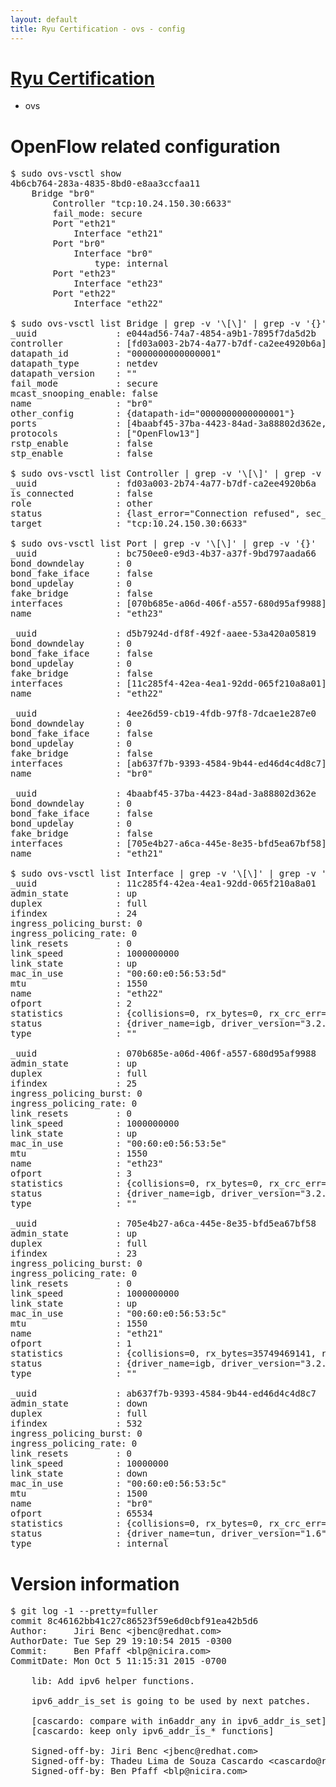 ```yaml
---
layout: default
title: Ryu Certification - ovs - config
---
```

# [Ryu Certification](http://osrg.github.io/ryu/certification.html)
* ovs 

# OpenFlow related configuration
<pre>
$ sudo ovs-vsctl show
4b6cb764-283a-4835-8bd0-e8aa3ccfaa11
    Bridge "br0"
        Controller "tcp:10.24.150.30:6633"
        fail_mode: secure
        Port "eth21"
            Interface "eth21"
        Port "br0"
            Interface "br0"
                type: internal
        Port "eth23"
            Interface "eth23"
        Port "eth22"
            Interface "eth22"

$ sudo ovs-vsctl list Bridge | grep -v '\[\]' | grep -v '{}'
_uuid               : e044ad56-74a7-4854-a9b1-7895f7da5d2b
controller          : [fd03a003-2b74-4a77-b7df-ca2ee4920b6a]
datapath_id         : "0000000000000001"
datapath_type       : netdev
datapath_version    : "<built-in>"
fail_mode           : secure
mcast_snooping_enable: false
name                : "br0"
other_config        : {datapath-id="0000000000000001"}
ports               : [4baabf45-37ba-4423-84ad-3a88802d362e, 4ee26d59-cb19-4fdb-97f8-7dcae1e287e0, bc750ee0-e9d3-4b37-a37f-9bd797aada66, d5b7924d-df8f-492f-aaee-53a420a05819]
protocols           : ["OpenFlow13"]
rstp_enable         : false
stp_enable          : false

$ sudo ovs-vsctl list Controller | grep -v '\[\]' | grep -v '{}'
_uuid               : fd03a003-2b74-4a77-b7df-ca2ee4920b6a
is_connected        : false
role                : other
status              : {last_error="Connection refused", sec_since_connect="752", sec_since_disconnect="2", state=BACKOFF}
target              : "tcp:10.24.150.30:6633"

$ sudo ovs-vsctl list Port | grep -v '\[\]' | grep -v '{}'
_uuid               : bc750ee0-e9d3-4b37-a37f-9bd797aada66
bond_downdelay      : 0
bond_fake_iface     : false
bond_updelay        : 0
fake_bridge         : false
interfaces          : [070b685e-a06d-406f-a557-680d95af9988]
name                : "eth23"

_uuid               : d5b7924d-df8f-492f-aaee-53a420a05819
bond_downdelay      : 0
bond_fake_iface     : false
bond_updelay        : 0
fake_bridge         : false
interfaces          : [11c285f4-42ea-4ea1-92dd-065f210a8a01]
name                : "eth22"

_uuid               : 4ee26d59-cb19-4fdb-97f8-7dcae1e287e0
bond_downdelay      : 0
bond_fake_iface     : false
bond_updelay        : 0
fake_bridge         : false
interfaces          : [ab637f7b-9393-4584-9b44-ed46d4c4d8c7]
name                : "br0"

_uuid               : 4baabf45-37ba-4423-84ad-3a88802d362e
bond_downdelay      : 0
bond_fake_iface     : false
bond_updelay        : 0
fake_bridge         : false
interfaces          : [705e4b27-a6ca-445e-8e35-bfd5ea67bf58]
name                : "eth21"

$ sudo ovs-vsctl list Interface | grep -v '\[\]' | grep -v '{}'
_uuid               : 11c285f4-42ea-4ea1-92dd-065f210a8a01
admin_state         : up
duplex              : full
ifindex             : 24
ingress_policing_burst: 0
ingress_policing_rate: 0
link_resets         : 0
link_speed          : 1000000000
link_state          : up
mac_in_use          : "00:60:e0:56:53:5d"
mtu                 : 1550
name                : "eth22"
ofport              : 2
statistics          : {collisions=0, rx_bytes=0, rx_crc_err=0, rx_dropped=0, rx_errors=0, rx_frame_err=0, rx_over_err=0, rx_packets=0, tx_bytes=26212828468, tx_dropped=0, tx_errors=0, tx_packets=17481301}
status              : {driver_name=igb, driver_version="3.2.10-k", firmware_version="2.10-9"}
type                : ""

_uuid               : 070b685e-a06d-406f-a557-680d95af9988
admin_state         : up
duplex              : full
ifindex             : 25
ingress_policing_burst: 0
ingress_policing_rate: 0
link_resets         : 0
link_speed          : 1000000000
link_state          : up
mac_in_use          : "00:60:e0:56:53:5e"
mtu                 : 1550
name                : "eth23"
ofport              : 3
statistics          : {collisions=0, rx_bytes=0, rx_crc_err=0, rx_dropped=0, rx_errors=0, rx_frame_err=0, rx_over_err=0, rx_packets=0, tx_bytes=1560039000, tx_dropped=0, tx_errors=0, tx_packets=1040026}
status              : {driver_name=igb, driver_version="3.2.10-k", firmware_version="2.10-9"}
type                : ""

_uuid               : 705e4b27-a6ca-445e-8e35-bfd5ea67bf58
admin_state         : up
duplex              : full
ifindex             : 23
ingress_policing_burst: 0
ingress_policing_rate: 0
link_resets         : 0
link_speed          : 1000000000
link_state          : up
mac_in_use          : "00:60:e0:56:53:5c"
mtu                 : 1550
name                : "eth21"
ofport              : 1
statistics          : {collisions=0, rx_bytes=35749469141, rx_crc_err=0, rx_dropped=0, rx_errors=0, rx_frame_err=0, rx_over_err=0, rx_packets=23846294, tx_bytes=0, tx_dropped=0, tx_errors=0, tx_packets=0}
status              : {driver_name=igb, driver_version="3.2.10-k", firmware_version="2.10-9"}
type                : ""

_uuid               : ab637f7b-9393-4584-9b44-ed46d4c4d8c7
admin_state         : down
duplex              : full
ifindex             : 532
ingress_policing_burst: 0
ingress_policing_rate: 0
link_resets         : 0
link_speed          : 10000000
link_state          : down
mac_in_use          : "00:60:e0:56:53:5c"
mtu                 : 1500
name                : "br0"
ofport              : 65534
statistics          : {collisions=0, rx_bytes=0, rx_crc_err=0, rx_dropped=0, rx_errors=0, rx_frame_err=0, rx_over_err=0, rx_packets=0, tx_bytes=0, tx_dropped=0, tx_errors=0, tx_packets=0}
status              : {driver_name=tun, driver_version="1.6", firmware_version="N/A"}
type                : internal
</pre>

# Version information
<pre>
$ git log -1 --pretty=fuller
commit 8c46162bb41c27c86523f59e6d0cbf91ea42b5d6
Author:     Jiri Benc &lt;jbenc@redhat.com&gt;
AuthorDate: Tue Sep 29 19:10:54 2015 -0300
Commit:     Ben Pfaff &lt;blp@nicira.com&gt;
CommitDate: Mon Oct 5 11:15:31 2015 -0700

    lib: Add ipv6 helper functions.
    
    ipv6_addr_is_set is going to be used by next patches.
    
    [cascardo: compare with in6addr_any in ipv6_addr_is_set]
    [cascardo: keep only ipv6_addr_is_* functions]
    
    Signed-off-by: Jiri Benc &lt;jbenc@redhat.com&gt;
    Signed-off-by: Thadeu Lima de Souza Cascardo &lt;cascardo@redhat.com&gt;
    Signed-off-by: Ben Pfaff &lt;blp@nicira.com&gt;
</pre>
